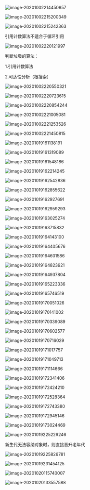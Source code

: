 ![image-20201002214450857](垃圾回收.assets/image-20201002214450857.png)

![image-20201002215200349](垃圾回收.assets/image-20201002215200349.png)

![image-20201002215242363](垃圾回收.assets/image-20201002215242363.png)



引用计数算法不适合于循环引用

![image-20201002220121997](垃圾回收.assets/image-20201002220121997.png)



判断垃圾的算法：

1.引用计数算法

2.可达性分析（根搜索）

![image-20201002220550321](垃圾回收.assets/image-20201002220550321.png)

![image-20201002220723615](垃圾回收.assets/image-20201002220723615.png)

![image-20201002220854244](垃圾回收.assets/image-20201002220854244.png)

![image-20201002221005081](垃圾回收.assets/image-20201002221005081.png)

![image-20201002221253526](垃圾回收.assets/image-20201002221253526.png)

![image-20201002221450815](垃圾回收.assets/image-20201002221450815.png)



![image-20201019161138191](垃圾回收.assets/image-20201019161138191.png)

![image-20201019161319089](垃圾回收.assets/image-20201019161319089.png)

![image-20201019161548186](垃圾回收.assets/image-20201019161548186.png)

![image-20201019162214245](垃圾回收.assets/image-20201019162214245.png)

![image-20201019162542836](垃圾回收.assets/image-20201019162542836.png)

![image-20201019162855622](垃圾回收.assets/image-20201019162855622.png)

![image-20201019162927691](垃圾回收.assets/image-20201019162927691.png)

![image-20201019162959293](垃圾回收.assets/image-20201019162959293.png)

![image-20201019163025274](垃圾回收.assets/image-20201019163025274.png)

![image-20201019163715832](垃圾回收.assets/image-20201019163715832.png)

![image-20201019164143100](垃圾回收.assets/image-20201019164143100.png)

![image-20201019164405676](垃圾回收.assets/image-20201019164405676.png)

![image-20201019164601586](垃圾回收.assets/image-20201019164601586.png)

![image-20201019164823921](垃圾回收.assets/image-20201019164823921.png)

![image-20201019164937804](垃圾回收.assets/image-20201019164937804.png)

![image-20201019165223336](垃圾回收.assets/image-20201019165223336.png)

![image-20201019165746519](垃圾回收.assets/image-20201019165746519.png)



![image-20201019170051026](垃圾回收.assets/image-20201019170051026.png)

![image-20201019170141002](垃圾回收.assets/image-20201019170141002.png)

![image-20201019170339089](垃圾回收.assets/image-20201019170339089.png)

![image-20201019170602577](垃圾回收.assets/image-20201019170602577.png)

![image-20201019170716029](垃圾回收.assets/image-20201019170716029.png)

![image-20201019171017757](垃圾回收.assets/image-20201019171017757.png)

![image-20201019171049713](垃圾回收.assets/image-20201019171049713.png)

![image-20201019171114666](垃圾回收.assets/image-20201019171114666.png)

![image-20201019172341406](垃圾回收.assets/image-20201019172341406.png)

![image-20201019172424210](垃圾回收.assets/image-20201019172424210.png)

![image-20201019172528364](垃圾回收.assets/image-20201019172528364.png)



![image-20201019172743380](垃圾回收.assets/image-20201019172743380.png)

![image-20201019172945146](垃圾回收.assets/image-20201019172945146.png)

![image-20201019173024469](垃圾回收.assets/image-20201019173024469.png)



![image-20201019225226246](垃圾回收.assets/image-20201019225226246.png)

新生代无法容纳对象时，则直接晋升老年代

![image-20201019225826781](垃圾回收.assets/image-20201019225826781.png)

![image-20201019231454125](垃圾回收.assets/image-20201019231454125.png)

![image-20201020115740007](垃圾回收.assets/image-20201020115740007.png)

![image-20201020133557588](垃圾回收.assets/image-20201020133557588.png)
